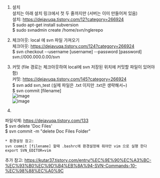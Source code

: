 1. 설치  
설치는 아래 설치 링크에서 첫 두 줄까지만 (서버는 이미 만들어져 있음)  
설치: https://dejavuqa.tistory.com/12?category=266924  
$ sudo apt-get install subversion  
$ sudo svnadmin create /home/svn/nglerepo  

2. 체크아웃: local 에 svn 파일 가져오기  
체크아웃: https://dejavuqa.tistory.com/124?category=266924  
$ svn checkout --username [username] --password [password] svn://000.000.0.00/svn  

3. 커밋 (file 경로는 체크아웃하여 local에 svn 저장된 위치에 커밋할 파일이 있어야함)  
커밋: https://dejavuqa.tistory.com/145?category=266924  
$ svn add svn_test (실제 파일은 .txt 이지만 .txt은 생략해서~)  
$ svn commit [filename]   
![image](https://user-images.githubusercontent.com/56099627/96854650-b472bb80-1496-11eb-9271-d4412e479813.png)  
![image](https://user-images.githubusercontent.com/56099627/96854364-5c3bb980-1496-11eb-84b0-2ca2b38cbb06.png)  

4. 
파일삭제: https://dejavuqa.tistory.com/133  
$ svn delete 'Doc Files'  
$ svn commit -m "delete Doc Files Folder"  

```
* 환경설정 참고: 
svn commit [filename] 할때 .bashrc에 환경설정해 줘야만 vim 으로 실행 한다
export SVN_EDITOR=vim 
```
추가 참고: https://kutar37.tistory.com/entry/%EC%9E%90%EC%A3%BC-%EC%93%B0%EC%9D%B4%EB%8A%94-SVN-Commands-10-%EC%98%88%EC%A0%9C  
